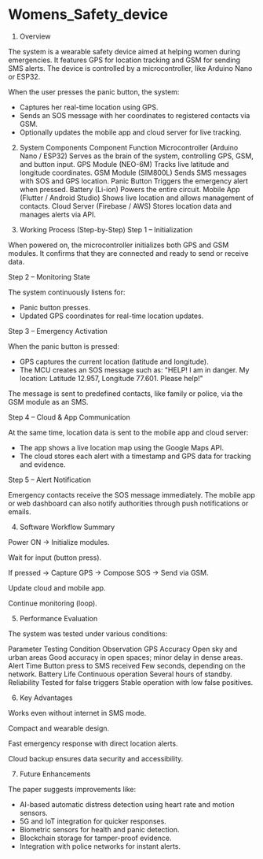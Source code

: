# Womens_Safety_device

1. Overview

The system is a wearable safety device aimed at helping women during emergencies. It features GPS for location tracking and GSM for sending SMS alerts. The device is controlled by a microcontroller, like Arduino Nano or ESP32.

When the user presses the panic button, the system:

- Captures her real-time location using GPS.
- Sends an SOS message with her coordinates to registered contacts via GSM.
- Optionally updates the mobile app and cloud server for live tracking.

2. System Components
Component	Function
Microcontroller (Arduino Nano / ESP32)	Serves as the brain of the system, controlling GPS, GSM, and button input.
GPS Module (NEO-6M)	Tracks live latitude and longitude coordinates.
GSM Module (SIM800L)	Sends SMS messages with SOS and GPS location.
Panic Button	Triggers the emergency alert when pressed.
Battery (Li-ion)	Powers the entire circuit.
Mobile App (Flutter / Android Studio)	Shows live location and allows management of contacts.
Cloud Server (Firebase / AWS)	Stores location data and manages alerts via API.

3. Working Process (Step-by-Step)
Step 1 – Initialization

When powered on, the microcontroller initializes both GPS and GSM modules. It confirms that they are connected and ready to send or receive data.

Step 2 – Monitoring State

The system continuously listens for:

- Panic button presses.
- Updated GPS coordinates for real-time location updates.

Step 3 – Emergency Activation

When the panic button is pressed:

- GPS captures the current location (latitude and longitude).
- The MCU creates an SOS message such as: "HELP! I am in danger. My location: Latitude 12.957, Longitude 77.601. Please help!" 

The message is sent to predefined contacts, like family or police, via the GSM module as an SMS.

Step 4 – Cloud & App Communication

At the same time, location data is sent to the mobile app and cloud server:

- The app shows a live location map using the Google Maps API.
- The cloud stores each alert with a timestamp and GPS data for tracking and evidence.

Step 5 – Alert Notification

Emergency contacts receive the SOS message immediately. The mobile app or web dashboard can also notify authorities through push notifications or emails.

4. Software Workflow Summary

Power ON → Initialize modules. 

Wait for input (button press). 

If pressed → Capture GPS → Compose SOS → Send via GSM. 

Update cloud and mobile app. 

Continue monitoring (loop). 

5. Performance Evaluation

The system was tested under various conditions:

Parameter	Testing Condition	Observation
GPS Accuracy	Open sky and urban areas	Good accuracy in open spaces; minor delay in dense areas. 
Alert Time	Button press to SMS received	Few seconds, depending on the network. 
Battery Life	Continuous operation	Several hours of standby. 
Reliability	Tested for false triggers	Stable operation with low false positives. 

6. Key Advantages

Works even without internet in SMS mode. 

Compact and wearable design. 

Fast emergency response with direct location alerts. 

Cloud backup ensures data security and accessibility. 

7. Future Enhancements

The paper suggests improvements like:

- AI-based automatic distress detection using heart rate and motion sensors.
- 5G and IoT integration for quicker responses.
- Biometric sensors for health and panic detection.
- Blockchain storage for tamper-proof evidence.
- Integration with police networks for instant alerts.
